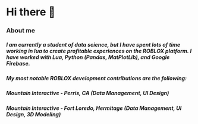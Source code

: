 # Hi there 👋

### About me
##### I am currently a student of data science, but I have spent lots of time working in lua to create profitable experiences on the ROBLOX platform. I have worked with Lua, Python (Pandas, MatPlotLib), and Google Firebase.

##### My most notable ROBLOX development contributions are the following:

##### Mountain Interactive - Perris, CA (Data Management, UI Design)
##### Mountain Interactive - Fort Loredo, Hermitage (Data Management, UI Design, 3D Modeling)

